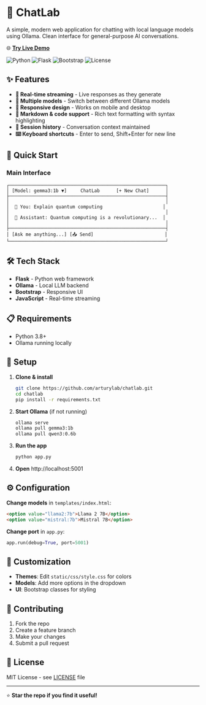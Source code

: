 # 🤖 ChatLab

A simple, modern web application for chatting with local language models using Ollama. Clean interface for general-purpose AI conversations.

🌐 **[Try Live Demo](https://chatlab.opendev.us/)**

![Python](https://img.shields.io/badge/Python-3.8+-blue.svg)
![Flask](https://img.shields.io/badge/Flask-3.1.1-green.svg)
![Bootstrap](https://img.shields.io/badge/Bootstrap-5.3.0-purple.svg)
![License](https://img.shields.io/badge/License-MIT-yellow.svg)

## ✨ Features

- **💬 Real-time streaming** - Live responses as they generate
- **🧠 Multiple models** - Switch between different Ollama models
- **📱 Responsive design** - Works on mobile and desktop
- **📝 Markdown & code support** - Rich text formatting with syntax highlighting
- **💾 Session history** - Conversation context maintained
- **⌨️ Keyboard shortcuts** - Enter to send, Shift+Enter for new line

## 🚀 Quick Start

### Main Interface
```
┌─────────────────────────────────────────────────────────┐
│ [Model: gemma3:1b ▼]     ChatLab      [+ New Chat]      │
├─────────────────────────────────────────────────────────┤
│                                                         │
│  👤 You: Explain quantum computing                      │
│                                                         │
│  🤖 Assistant: Quantum computing is a revolutionary...  │
│                                                         │
├─────────────────────────────────────────────────────────┤
│ [Ask me anything...] [📤 Send]                          │
└─────────────────────────────────────────────────────────┘
```

## 🛠️ Tech Stack

- **Flask** - Python web framework
- **Ollama** - Local LLM backend  
- **Bootstrap** - Responsive UI
- **JavaScript** - Real-time streaming

## 📋 Requirements

- Python 3.8+
- Ollama running locally

## 🔧 Setup

1. **Clone & install**
   ```bash
   git clone https://github.com/arturylab/chatlab.git
   cd chatlab
   pip install -r requirements.txt
   ```

2. **Start Ollama** (if not running)
   ```bash
   ollama serve
   ollama pull gemma3:1b
   ollama pull qwen3:0.6b
   ```

3. **Run the app**
   ```bash
   python app.py
   ```

4. **Open** http://localhost:5001

## ⚙️ Configuration

**Change models** in `templates/index.html`:
```html
<option value="llama2:7b">Llama 2 7B</option>
<option value="mistral:7b">Mistral 7B</option>
```

**Change port** in `app.py`:
```python
app.run(debug=True, port=5001)
```

## 🎨 Customization

- **Themes**: Edit `static/css/style.css` for colors
- **Models**: Add more options in the dropdown
- **UI**: Bootstrap classes for styling

## 🤝 Contributing

1. Fork the repo
2. Create a feature branch
3. Make your changes
4. Submit a pull request

## 📄 License

MIT License - see [LICENSE](LICENSE) file

---

⭐ **Star the repo if you find it useful!**
